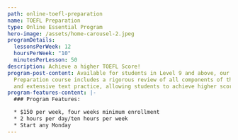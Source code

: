 ```yaml
---
path: online-toefl-preparation
name: TOEFL Preparation
type: Online Essential Program
hero-image: /assets/home-carousel-2.jpeg
programDetails:
  lessonsPerWeek: 12
  hoursPerWeek: "10"
  minutesPerLesson: 50
description: Achieve a higher TOEFL Score!
program-post-content: Available for students in Level 9 and above, our TOEFL
  Preparation course includes a rigorous review of all components of the test
  and extensive text practice, allowing students to achieve higher scores.
program-features-content: |-
  ### Program Features:

  * $150 per week, four weeks minimum enrollment
  * 2 hours per day/ten hours per week
  * Start any Monday
---
```

